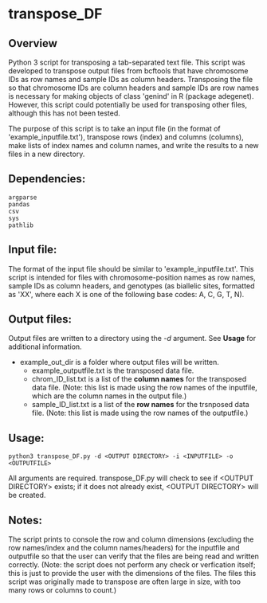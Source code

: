 # transpose_DF

## Overview
Python 3 script for transposing a tab-separated text file. This script was developed to transpose output files from bcftools that have chromosome IDs as row names and sample IDs as column headers. Transposing the file so that chromosome IDs are column headers and sample IDs are row names is necessary for making objects of class 'genind' in R (package adegenet). However, this script could potentially be used for transposing other files, although this has not been tested.

The purpose of this script is to take an input file (in the format of 'example_inputfile.txt'), transpose rows (index) and columns (columns), make lists of index names and column names, and write the results to a new files in a new directory.


## Dependencies:
	argparse
	pandas
	csv
	sys
	pathlib


## Input file:
The format of the input file should be similar to 'example_inputfile.txt'. This script is intended for files with chromosome-position names as row names, sample IDs as column headers, and genotypes (as biallelic sites, formatted as 'XX', where each X is one of the following base codes: A, C, G, T, N).


## Output files:
Output files are written to a directory using the *-d* argument. See **Usage** for additional information.
- example_out_dir is a folder where output files will be written.
	- example_outputfile.txt is the transposed data file.
	- chrom_ID_list.txt is a list of the **column names** for the transposed data file. (Note: this list is made using the row names of the inputfile, which are the column names in the output file.)
	- sample_ID_list.txt is a list of the **row names** for the trsnposed data file. (Note: this list is made using the row names of the outputfile.)


## Usage:
	python3 transpose_DF.py -d <OUTPUT DIRECTORY> -i <INPUTFILE> -o <OUTPUTFILE>

All arguments are required. transpose_DF.py will check to see if \<OUTPUT DIRECTORY> exists; if it does not already exist, \<OUTPUT DIRECTORY> will be created.

## Notes:
The script prints to console the row and column dimensions (excluding the row names/index and the column names/headers) for the inputfile and outputfile so that the user can verify that the files are being read and written correctly. (Note: the script does not perform any check or verfication itself; this is just to provide the user with the dimensions of the files. The files this script was originally made to transpose are often large in size, with too many rows or columns to count.)